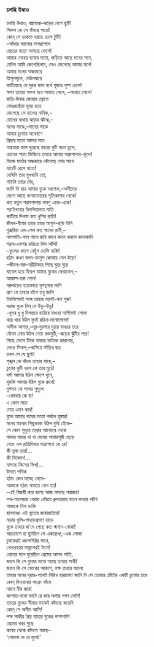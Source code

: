 ### চলছি উধাও

চলছি উধাও, বল্গাহারা–ঝড়ের বেগে ছুটি!  
শিকল কে সে বাঁধছে পায়ে!  
কোন্‌ সে ডাকাত ধরছে চেপে টুটি!  
–আঁধার আলোর সাগরশেষে  
প্রেতের মতো আসছে ভেসে!  
আমার দেহের ছায়ার মতো, জড়িয়ে আছে মনের সনে,  
যেদিন আমি জেগেছিলাম, সেও জেগেছে আমার মনে!  
আমার মনের অন্ধকারে  
ত্রিশূলমূলে, দেউলদ্বারে  
কাটিয়েছে যে দুরন্ত কাল ব্যর্থ পূজার পুষ্প ঢেলে!  
স্বপন তাহার সফল হবে আমায় পেলে, –আমায় পেলে!  
রাত্রি-দিবার জোয়ার স্রোতে  
নোঙরছেঁড়া হৃদয় হতে  
জেগেছে সে হালের নাবিক,–  
চোখের ধাধায় ঝড়ের ঝাঁঝে,–  
মনের মাঝে,–মানের মাঝে  
আমার চুমোর অন্বেষণে  
প্রিয়ার মতো আমার মনে  
অঙ্কহারা কাল ঘুরেছে কাতর দুটি নয়ন তুলে,  
চোখের পাতা ভিজিয়ে তাহার আমার অশ্রুপাথার-কূলে!  
ভিজে মাঠের অন্ধকারে কেঁদেছে মোর সাথে  
হাতটি রেখে হাতে!  
দেখিনি তার মুখখানি তো,  
পাইনি তারে টের,  
জানি নি হায় আমার বুকে আশেক,–অসীমের  
জেগে আছে জনমভোরের সূতিকাগার থেকে!  
কত নতুন শরাবশালায় নাবনু একে-একে!  
সরাইখানার দিলপিয়ালায় মাতি  
কাটিয়ে দিলাম কত খুশির রাতি!  
জীবন-বীণার তারে তারে আগুন-ছড়ি টানি  
গুঞ্জরিয়া এল-গেল কত গানের রানী,–  
নাসপাতি-গাল গালে রাখি কানে কানে করলে কানাকানি  
শরাব-নেশায় রাঙিয়ে দিল আঁখি!  
–ফুলের ফাগে বেহুঁশ হোলি নাকি!  
হঠাৎ কখন স্বপন-ফানুস কোথায় গেল উড়ে!  
–জীবন-মরু-মরীচিকার পিছে ঘুরে ঘুরে  
ঘায়েল হয়ে ফিরল আমার বুকের কেরাভেন,–  
আকাশ-চরা শ্যেন!  
মরুঝড়ের হাহাকারে মৃগতৃষার লাগি  
প্রাণ যে তাহার রইল তবু জাগি  
ইবলিশেরই সঙ্গে তাহার লড়াই-হল শুরু!  
দরাজ বুকে দিল্‌ যে উড়ু-উড়ু!  
–ধূসর ধু ধু দিগন্তরে হারিয়ে যাওয়া নার্গিসেই শোভা  
থরে থরে উঠল ফুটে রঙিন-মনোলোভা!  
অলীক আশার,–দূর-দুরশার দুয়ার ভাঙার তরে  
যৌবন মোর উঠল নেচে রক্তমুঠি,–ঝড়ের ঝুঁটির পরে!  
পিছে ফেলে টিকে থাকার ফাটকে কারাগার,  
ভেঙে শিকল,–ধ্বসিয়ে ফাঁড়ির দ্বার  
চলল সে যে ছুটে!  
শৃঙ্খল কে বাঁধল তাহার পায়ে,–  
চুলের ঝুটি ধরল কে তার মুঠে!  
বর্শা আমার উঠল ক্ষেপে খুনে,  
হুমকি আমার উঠল বুকে রুখে!  
দুশমন কে পথের সুমুখে  
–কোথায় কে বা!  
এ কোন মায়া  
মোহ এমন কার!  
বুকে আমার বাঘের মতো গর্জাল হুঙ্কার!  
মনের মাঝের পিছুডাকা উঠল বুঝি হেঁকে–  
সে কোন সুদূরে তারার আলোরে থেকে  
মাথার পরের খা খা মেঘের পাথারপুরী ছেড়ে  
নেমে এল রাত্রিদিবার যাত্রাপথে কে রে!  
কী তৃষা তার!...  
কী নিবেদন!...  
মাগছে কিসের ভিখ্‌!...  
উদ্যত পথিক  
হঠাৎ কেন যাচ্ছে থেমে–  
আজকে হঠাৎ থামতে কেন হয়!  
–এই বিজয়ী কার কাছে আজ মাগছে পরাজয়!  
পথ-আলেয়ার খেয়ায় ধোঁয়ায় ধ্রুবতারার মতন কাহার আঁখি  
আজকে নিল ডাকি  
হালভাঙা এই ভুতের জাহাজটারে!  
মড়ার খুলি–পাহাড়প্রমাণ হাড়ে  
বুকে তাহার জ’মে গেছে কত শ্মশান-বোঝা!  
আক্রোশে হা ছুটছিল সে একরোখা,–এক সোজা  
চুম্বকেরই ধ্বংসগিরির পানে,  
নোঙরহারা মাস্তুলেরই টানে!  
প্রেতের দলে ঘুরেছিল প্রেমের আসন পাতি,  
জানে কি সে বুকের মাঝে আছে তাহার সাথী!  
জানে কি সে ভোরের আকাশ, লক্ষ তারার আলো  
তাহার মনের দূয়ার-পথেই নিরিখ হারালো!
জানি নি সে তোহার ঠোঁটের একটি চুমোর তরে  
কোন্‌ দিওয়ানার সারেং কাঁদে  
নয়নে নীর ঝরে!  
কপোত-ব্যথা ফাটে রে কার অপার গগন ভেদি!  
তাহার বুকের সীমার মাঝেই কাঁদছে কয়েদি  
কোন্‌ সে অসীম আসি!  
লক্ষ সাকীর প্রিয় তাহার বুকের পাশাপাশি  
প্রেমের খবর পুছে  
কবের থেকে কাঁদতে আছে–  
‘পেয়ালা দে রে মুঝে!’  
